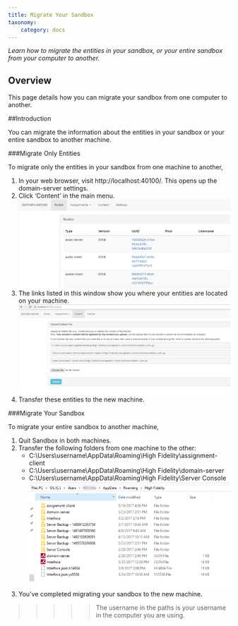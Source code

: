 ```yaml
---
title: Migrate Your Sandbox
taxonomy:
    category: docs
---
```


*Learn how to migrate the entities in your sandbox, or your entire sandbox from your computer to another.*

## Overview

This page details how you can migrate your sandbox from one computer to another. 

##Introduction

You can migrate the information about the entities in your sandbox or your entire sandbox to another machine.

###Migrate Only Entities

To migrate only the entities in your sandbox from one machine to another,

1. In your web browser, visit http://localhost:40100/. This opens up the domain-server settings. 
2. Click ‘Content’ in the main menu. ![](domain-server-settings.PNG)
3. The links listed in this window show you where your entities are located on your machine. ![](settings-content.PNG)
4. Transfer these entities to the new machine. 

###Migrate Your Sandbox

To migrate your entire sandbox to another machine, 

1. Quit Sandbox in both machines. 
2. Transfer the following folders from one machine to the other:
      * C:\Users\username\AppData\Roaming\High Fidelity\assignment-client
      * C:\Users\username\AppData\Roaming\High Fidelity\domain-server
      * C:\Users\username\AppData\Roaming\High Fidelity\Server Console
        ![](appdata-folders.PNG)
3. You’ve completed migrating your sandbox to the new machine. 

>>>>> The username in the paths is your username in the computer you are using. 

